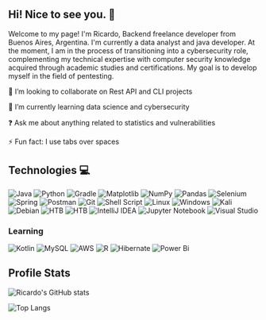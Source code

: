 ## Hi! Nice to see you. 👋

Welcome to my page!
I'm Ricardo, Backend freelance developer from  Buenos Aires, Argentina. I'm currently a data analyst and java developer. At the moment, I am in the process of transitioning into a cybersecurity role, complementing my technical expertise with computer security knowledge acquired through academic studies and certifications. My goal is to develop myself in the field of pentesting.

🔭 I’m looking to collaborate on Rest API and CLI projects

🌱 I’m currently learning data science and cybersecurity

❓ Ask me about anything related to statistics and vulnerabilities

⚡ Fun fact: I use tabs over spaces

## Technologies 💻​
![Java](https://img.shields.io/badge/java-%23ED8B00.svg?style=for-the-badge&logo=openjdk&logoColor=white)
![Python](https://img.shields.io/badge/python-3670A0?style=for-the-badge&logo=python&logoColor=ffdd54)
![Gradle](https://img.shields.io/badge/Gradle-02303A.svg?style=for-the-badge&logo=Gradle&logoColor=white)
![Matplotlib](https://img.shields.io/badge/Matplotlib-%23ffffff.svg?style=for-the-badge&logo=Matplotlib&logoColor=black)
![NumPy](https://img.shields.io/badge/numpy-%23013243.svg?style=for-the-badge&logo=numpy&logoColor=white)
![Pandas](https://img.shields.io/badge/pandas-%23150458.svg?style=for-the-badge&logo=pandas&logoColor=white)
![Selenium](https://img.shields.io/badge/-selenium-%43B02A?style=for-the-badge&logo=selenium&logoColor=white)
![Spring](https://img.shields.io/badge/spring-%236DB33F.svg?style=for-the-badge&logo=spring&logoColor=white)
![Postman](https://img.shields.io/badge/Postman-FF6C37?style=for-the-badge&logo=postman&logoColor=white)
![Git](https://img.shields.io/badge/git-%23F05033.svg?style=for-the-badge&logo=git&logoColor=white)
![Shell Script](https://img.shields.io/badge/shell_script-%23121011.svg?style=for-the-badge&logo=gnu-bash&logoColor=white)
![Linux](https://img.shields.io/badge/Linux-FCC624?style=for-the-badge&logo=linux&logoColor=black)
![Windows](https://img.shields.io/badge/Windows-0078D6?style=for-the-badge&logo=windows&logoColor=white)
![Kali](https://img.shields.io/badge/Kali-268BEE?style=for-the-badge&logo=kalilinux&logoColor=white)
![Debian](https://img.shields.io/badge/Debian-D70A53?style=for-the-badge&logo=debian&logoColor=white)
![HTB](https://img.shields.io/badge/-HackTheBox-%239FEF00?style=for-the-badge&logo=hackthebox&logoColor=white)
![HTB](https://img.shields.io/badge/-TryHackMe-%23212C42?style=for-the-badge&logo=tryhackme&logoColor=white)
![IntelliJ IDEA](https://img.shields.io/badge/IntelliJIDEA-000000.svg?style=for-the-badge&logo=intellij-idea&logoColor=white)
![Jupyter Notebook](https://img.shields.io/badge/jupyter-%23FA0F00.svg?style=for-the-badge&logo=jupyter&logoColor=white)
![Visual Studio](https://img.shields.io/badge/Visual%20Studio-5C2D91.svg?style=for-the-badge&logo=visual-studio&logoColor=white)

### Learning
![Kotlin](https://img.shields.io/badge/kotlin-%237F52FF.svg?style=for-the-badge&logo=kotlin&logoColor=white)
![MySQL](https://img.shields.io/badge/mysql-4479A1.svg?style=for-the-badge&logo=mysql&logoColor=white)
![AWS](https://img.shields.io/badge/AWS-%23FF9900.svg?style=for-the-badge&logo=amazon-aws&logoColor=white)
![R](https://img.shields.io/badge/r-%23276DC3.svg?style=for-the-badge&logo=r&logoColor=white)
![Hibernate](https://img.shields.io/badge/Hibernate-59666C?style=for-the-badge&logo=Hibernate&logoColor=white)
![Power Bi](https://img.shields.io/badge/power_bi-F2C811?style=for-the-badge&logo=powerbi&logoColor=black)

## Profile Stats

![Ricardo's GitHub stats](https://github-readme-stats.vercel.app/api?username=rickyrivero&show_icons=true&theme=dark)

![Top Langs](https://github-readme-stats.vercel.app/api/top-langs/?username=rickyrivero&layout=compact&theme=dark)

<!--
**rickyrivero/rickyrivero** is a ✨ _special_ ✨ repository because its `README.md` (this file) appears on your GitHub profile.

Here are some ideas to get you started:

- 🔭 I’m currently working on ...
- 🌱 I’m currently learning ...
- 👯 I’m looking to collaborate on ...
- 🤔 I’m looking for help with ...
- 💬 Ask me about ...
- 📫 How to reach me: ...
- 😄 Pronouns: ...
- ⚡ Fun fact: ...
-->

